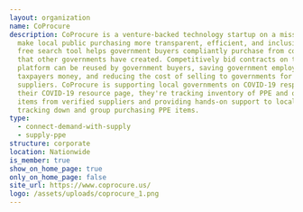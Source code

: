 ```yaml
---
layout: organization
name: CoProcure
description: CoProcure is a venture-backed technology startup on a mission to
  make local public purchasing more transparent, efficient, and inclusive. Their
  free search tool helps government buyers compliantly purchase from contracts
  that other governments have created. Competitively bid contracts on their
  platform can be reused by government buyers, saving government employees time,
  taxpayers money, and reducing the cost of selling to governments for
  suppliers. CoProcure is supporting local governments on COVID-19 response. On
  their COVID-19 resource page, they're tracking inventory of PPE and other
  items from verified suppliers and providing hands-on support to local govs in
  tracking down and group purchasing PPE items.
type:
  - connect-demand-with-supply
  - supply-ppe
structure: corporate
location: Nationwide
is_member: true
show_on_home_page: true
only_on_home_page: false
site_url: https://www.coprocure.us/
logo: /assets/uploads/coprocure_1.png
---
```

